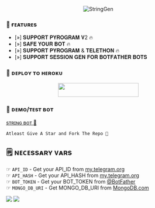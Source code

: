 <p align="center">
  <img src="https://telegra.ph/file/8385702959b559b198991.jpg" alt="StringGen">

 
### 🤤 ғᴇᴀᴛᴜʀᴇs

- [»] 𝐒𝐔𝐏𝐏𝐎𝐑𝐓 𝐏𝐘𝐑𝐎𝐆𝐑𝐀𝐌 𝐕2 🔥
- [»] 𝐒𝐀𝐅𝐄 𝐘𝐎𝐔𝐑 𝐁𝐎𝐓 🔥
- [»] 𝐒𝐔𝐏𝐏𝐎𝐑𝐓 𝐏𝐘𝐑𝐎𝐆𝐑𝐀𝐌 & 𝐓𝐄𝐋𝐄𝐓𝐇𝐎𝐍 🔥
- [»] 𝐒𝐔𝐏𝐏𝐎𝐑𝐓 𝐒𝐄𝐒𝐒𝐈𝐎𝐍 𝐆𝐄𝐍 𝐅𝐎𝐑 𝐁𝐎𝐓𝐅𝐀𝐓𝐇𝐄𝐑 𝐁𝐎𝐓𝐒

### 🚀 ᴅᴇᴘʟᴏʏ ᴛᴏ ʜᴇʀᴏᴋᴜ
  
  <p align="center"><a href="https://dashboard.heroku.com/new?template=https://github.com/Rishabhopi/STRING_GEN"> <img src="https://img.shields.io/badge/Deploy%20To%20Heroku-black?style=for-the-badge&logo=heroku" width="220" height="38.45"/></a></p>



### 💞 ᴅᴇᴍᴏ/ᴛᴇsᴛ ʙᴏᴛ
  
  [sᴛʀɪɴɢ ʙᴏᴛ 🍑](https://telegram.me/RishuStringBot)

```
Atleast Give A Star and Fork The Repo 🖤
```

## 🗒️ ɴᴇᴄᴇssᴀʀʏ ᴠᴀʀs

☞ `API_ID` - Get your API_ID from [my.telegram.org](https://my.telegram.org/apps)<br>
☞ `API_HASH` - Get your API_HASH from [my.telegram.org](https://my.telegram.org/apps)<br>
☞ `BOT_TOKEN` - Get your BOT_TOKEN from [@BotFather](https://t.me/BotFather)<br>
☞ `MONGO_DB_URI` - Get MONGO_DB_URI from [MongoDB.com](https://cloud.mongodb.com)<br>


<img src="https://user-images.githubusercontent.com/73097560/115834477-dbab4500-a447-11eb-908a-139a6edaec5c.gif">
<img src="https://user-images.githubusercontent.com/73097560/115834477-dbab4500-a447-11eb-908a-139a6edaec5c.gif">


